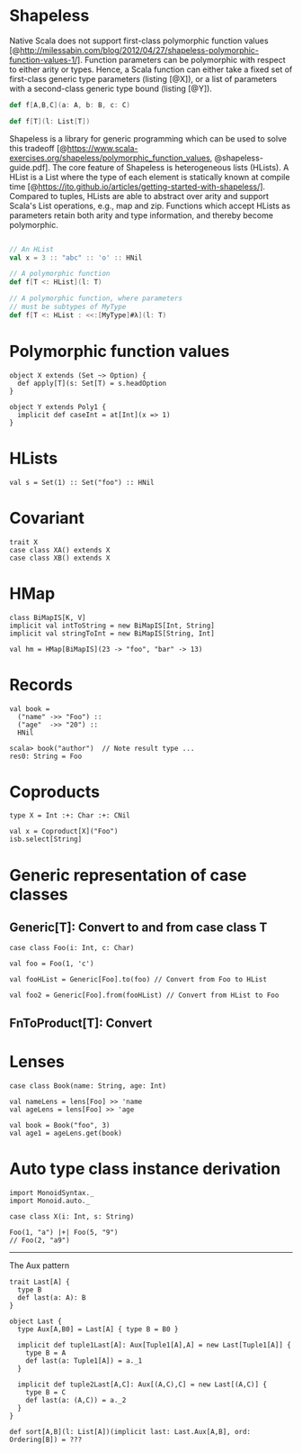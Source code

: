 # Shapeless

Native Scala does not support first-class polymorphic function values [@http://milessabin.com/blog/2012/04/27/shapeless-polymorphic-function-values-1/]. Function parameters can be polymorphic with respect to either arity or types. Hence, a Scala function can either take a fixed set of first-class generic type parameters (listing [@X]), or a list of parameters with a second-class generic type bound (listing [@Y]).

```{.scala caption="A function which takes a fixed set of first-class generic type parameters."}
def f[A,B,C](a: A, b: B, c: C)
```

```{.scala caption="A function which takes a list of parameters with a second-class generic type bound."}
def f[T](l: List[T])
```

Shapeless is a library for generic programming which can be used to solve this tradeoff [@https://www.scala-exercises.org/shapeless/polymorphic_function_values, @shapeless-guide.pdf]. The core feature of Shapeless is heterogeneous lists (HLists). A HList is a List where the type of each element is statically known at compile time [@https://jto.github.io/articles/getting-started-with-shapeless/]. Compared to tuples, HLists are able to abstract over arity and support Scala's List operations, e.g., map and zip. Functions which accept HLists as parameters retain both arity and type information, and thereby become polymorphic.


```{.scala caption=""}

// An HList
val x = 3 :: "abc" :: 'o' :: HNil

// A polymorphic function
def f[T <: HList](l: T)

// A polymorphic function, where parameters
// must be subtypes of MyType
def f[T <: HList : <<:[MyType]#λ](l: T)
```

# Polymorphic function values

```
object X extends (Set ~> Option) {
  def apply[T](s: Set[T) = s.headOption
}

object Y extends Poly1 {
  implicit def caseInt = at[Int](x => 1)
}
```

# HLists

```
val s = Set(1) :: Set("foo") :: HNil
```

# Covariant

```
trait X
case class XA() extends X
case class XB() extends X
```

# HMap

```
class BiMapIS[K, V]
implicit val intToString = new BiMapIS[Int, String]
implicit val stringToInt = new BiMapIS[String, Int]

val hm = HMap[BiMapIS](23 -> "foo", "bar" -> 13)
```

# Records

```
val book =
  ("name" ->> "Foo") ::
  ("age"  ->> "20") ::
  HNil

scala> book("author")  // Note result type ...
res0: String = Foo
```

# Coproducts

```
type X = Int :+: Char :+: CNil

val x = Coproduct[X]("Foo")
isb.select[String]
```

# Generic representation of case classes

## Generic[T]: Convert to and from case class T
```
case class Foo(i: Int, c: Char)

val foo = Foo(1, 'c')

val fooHList = Generic[Foo].to(foo) // Convert from Foo to HList

val foo2 = Generic[Foo].from(fooHList) // Convert from HList to Foo
```

## FnToProduct[T]: Convert 

# Lenses

```
case class Book(name: String, age: Int)

val nameLens = lens[Foo] >> 'name
val ageLens = lens[Foo] >> 'age

val book = Book("foo", 3)
val age1 = ageLens.get(book)
```

# Auto type class instance derivation

```
import MonoidSyntax._
import Monoid.auto._

case class X(i: Int, s: String)

Foo(1, "a") |+| Foo(5, "9")
// Foo(2, "a9")
```

---------------------------------------------------------------------------

The Aux pattern

```
trait Last[A] {
  type B
  def last(a: A): B
}

object Last {
  type Aux[A,B0] = Last[A] { type B = B0 }

  implicit def tuple1Last[A]: Aux[Tuple1[A],A] = new Last[Tuple1[A]] {
    type B = A
    def last(a: Tuple1[A]) = a._1
  }

  implicit def tuple2Last[A,C]: Aux[(A,C),C] = new Last[(A,C)] {
    type B = C
    def last(a: (A,C)) = a._2
  }
}

def sort[A,B](l: List[A])(implicit last: Last.Aux[A,B], ord: Ordering[B]) = ???
```
